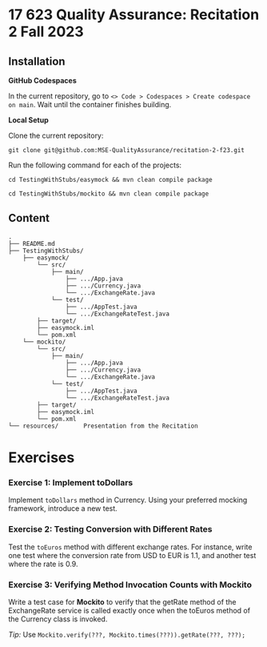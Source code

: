 # 17 623 Quality Assurance: Recitation 2 Fall 2023

## Installation

**GitHub Codespaces**

In the current repository, go to `<> Code > Codespaces > Create codespace on main`. Wait until the container finishes building.

**Local Setup**

Clone the current repository:

```git clone git@github.com:MSE-QualityAssurance/recitation-2-f23.git```

Run the following command for each of the projects:

```cd TestingWithStubs/easymock && mvn clean compile package```

```cd TestingWithStubs/mockito && mvn clean compile package```


## Content
```
.
├── README.md
├── TestingWithStubs/
    ├── easymock/
        └── src/
            ├── main/
                ├── .../App.java
                ├── .../Currency.java
                └── .../ExchangeRate.java
            └── test/
                ├── .../AppTest.java
                └── .../ExchangeRateTest.java
        ├── target/
        ├── easymock.iml
        └── pom.xml
    └── mockito/  
        └── src/
            ├── main/
                ├── .../App.java
                ├── .../Currency.java
                └── .../ExchangeRate.java
            └── test/
                ├── .../AppTest.java
                └── .../ExchangeRateTest.java
        ├── target/
        ├── easymock.iml
        └── pom.xml
└── resources/       Presentation from the Recitation
```

# Exercises

### Exercise 1: Implement toDollars

Implement `toDollars` method in Currency. Using your preferred mocking framework, introduce a new test.


### Exercise 2: Testing Conversion with Different Rates

Test the `toEuros` method with different exchange rates. For instance, write one test where the conversion rate from USD to EUR is 1.1, and another test where the rate is 0.9.

### Exercise 3: Verifying Method Invocation Counts with Mockito

Write a test case for **Mockito** to verify that the getRate method of the ExchangeRate service is called exactly once when the toEuros method of the Currency class is invoked.

*Tip:* Use `Mockito.verify(???, Mockito.times(???)).getRate(???, ???);`

